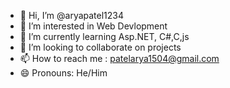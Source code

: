 - 👋 Hi, I’m @aryapatel1234
- 👀 I’m interested in Web Devlopment
- 🌱 I’m currently learning Asp.NET, C#,C,js
- 💞️ I’m looking to collaborate on projects
- 📫 How to reach me : patelarya1504@gmail.com
- 😄 Pronouns: He/Him


<!---
aryapatel1234/aryapatel1234 is a ✨ special ✨ repository because its `README.md` (this file) appears on your GitHub profile.
You can click the Preview link to take a look at your changes.
--->
